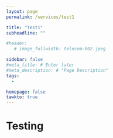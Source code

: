 ```yaml
---
layout: page
permalink: /services/test1

title: "Test1"
subheadline: ""

#header:
   # image_fullwidth: telecom-002.jpeg

sidebar: false
#meta_title: # Enter later
#meta_description: # "Page Description"
tags:
  - 

homepage: false
tawkto: true
---
```


# Testing

